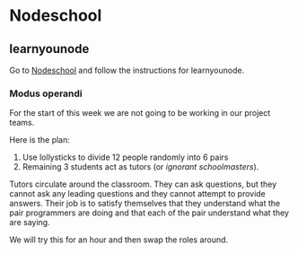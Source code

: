 # Nodeschool

## learnyounode

Go to [Nodeschool](http://nodeschool.io/) and follow the instructions for learnyounode.

### Modus operandi

For the start of this week we are not going to be working in our project teams.

Here is the plan:

1. Use lollysticks to divide 12 people randomly into 6 pairs
1. Remaining 3 students act as tutors (or *ignorant schoolmasters*).

Tutors circulate around the classroom. They can ask questions, but they cannot ask any leading questions and they cannot attempt to provide answers. Their job is to satisfy themselves that they understand what the pair programmers are doing and that each of the pair understand what they are saying. 

We will try this for an hour and then swap the roles around.

